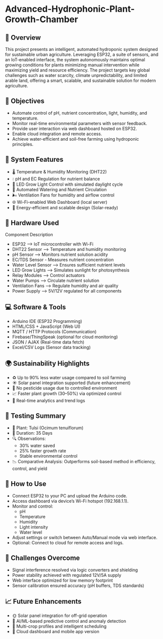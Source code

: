 # Advanced-Hydrophonic-Plant-Growth-Chamber
## 📘 Overview
This project presents an intelligent, automated hydroponic system designed for sustainable urban agriculture. Leveraging ESP32, a suite of sensors, and an IoT-enabled interface, the system autonomously maintains optimal growing conditions for plants minimizing manual intervention while maximizing yield and resource efficiency.
The project targets key global challenges such as water scarcity, climate unpredictability, and limited arable land, offering a smart, scalable, and sustainable solution for modern agriculture.

## 🎯 Objectives
- Automate control of pH, nutrient concentration, light, humidity, and temperature.
- Monitor real-time environmental parameters with sensor feedback.
- Provide user interaction via web dashboard hosted on ESP32.
- Enable cloud integration and remote access.
- Achieve water-efficient and soil-free farming using hydroponic principles.
  
## 🧠 System Features
- 🌡️ Temperature & Humidity Monitoring (DHT22)
- 💧 pH and EC Regulation for nutrient balance
- 🔦 LED Grow Light Control with simulated daylight cycle
- 🚿 Automated Watering and Nutrient Circulation
- 🌬️ Ventilation Fans for humidity and airflow control
- 🌐 Wi-Fi-enabled Web Dashboard (local server)
- 🔋 Energy-efficient and scalable design (Solar-ready)
  
## 🔧 Hardware Used
Component	Description
- ESP32	--> IoT microcontroller with Wi-Fi
- DHT22 Sensor -->	Temperature and humidity monitoring
- pH Sensor	--> Monitors nutrient solution acidity
- EC/TDS Sensor -	Measures nutrient concentration
- Water Level Sensor --> Ensures sufficient nutrient levels
- LED Grow Lights -->	Simulates sunlight for photosynthesis
- Relay Modules -->	Control actuators
- Water Pumps -->	Circulate nutrient solution
- Ventilation Fans -->	Regulate humidity and air quality
- Power Supply -->	5V/12V regulated for all components

## 💻 Software & Tools
- Arduino IDE (ESP32 Programming)
- HTML/CSS + JavaScript (Web UI)
- MQTT / HTTP Protocols (Communication)
- Firebase/ThingSpeak (optional for cloud monitoring)
- JSON / AJAX (Real-time data fetch)
- Excel/CSV Logs (Sensor data tracking)

## 🌍 Sustainability Highlights
- ♻️ Up to 90% less water usage compared to soil farming
- ☀️ Solar panel integration supported (future enhancement)
- 🐞 No pesticide usage due to controlled environment
- 📈 Faster plant growth (30–50%) via optimized control
- 🧪 Real-time analytics and trend logs

 ## 🧪 Testing Summary
- 🌿 Plant: Tulsi (Ocimum tenuiflorum)
- 📆 Duration: 35 Days
- 🔍 Observations:
   - 30% water saved
   - 25% faster growth rate
   - Stable environmental control
- 📉 Comparative Analysis: Outperforms soil-based method in efficiency, control, and yield

## 🧰 How to Use
- Connect ESP32 to your PC and upload the Arduino code.
- Access dashboard via device’s Wi-Fi hotspot (192.168.1.1).
- Monitor and control:
  - pH
  - Temperature
  - Humidity
  - Light intensity
  - Water level
- Adjust settings or switch between Auto/Manual mode via web interface.
- Optional: Connect to cloud for remote access and logs.

## 🚧 Challenges Overcome
- Signal interference resolved via logic converters and shielding
- Power stability achieved with regulated 12V/5A supply
- Web interface optimized for low memory footprint
- Sensor calibration ensured accuracy (pH buffers, TDS standards)

## 📈 Future Enhancements
- 🌞 Solar panel integration for off-grid operation
- 🤖 AI/ML-based predictive control and anomaly detection
- 🌿 Multi-crop profiles and intelligent scheduling
- 📲 Cloud dashboard and mobile app version
